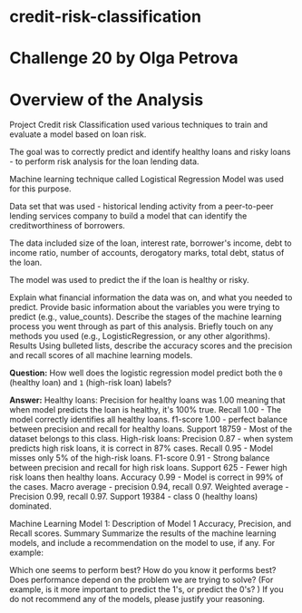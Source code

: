 # credit-risk-classification
# Challenge 20 by Olga Petrova

# Overview of the Analysis

Project Credit risk Classification used various techniques to train and evaluate a model based on loan risk. 

The goal was to correctly predict and identify healthy loans and risky loans - to perform risk analysis for the loan lending data.

Machine learning technique called Logistical Regression Model was used for this purpose.

Data set that was used - historical lending activity from a peer-to-peer lending services company to build a model that can identify the creditworthiness of borrowers.

The data included size of the loan, interest rate, borrower's income, debt to income ratio, number of accounts, derogatory marks, total debt, status of the loan. 

The model was used to predict the if the loan is healthy or risky.





Explain what financial information the data was on, and what you needed to predict.
Provide basic information about the variables you were trying to predict (e.g., value_counts).
Describe the stages of the machine learning process you went through as part of this analysis.
Briefly touch on any methods you used (e.g., LogisticRegression, or any other algorithms).
Results
Using bulleted lists, describe the accuracy scores and the precision and recall scores of all machine learning models.


**Question:** How well does the logistic regression model predict both the `0` (healthy loan) and `1` (high-risk loan) labels?

**Answer:** Healthy loans: Precision for healthy loans was 1.00 meaning that when model predicts the loan is healthy, it's 100% true. Recall 1.00 - The model correctly identifies all healthy loans. f1-score 1.00 - perfect balance between precision and recall for healthy loans. Support 18759 - Most of the dataset belongs to this class.
High-risk loans: Precision 0.87 - when system predicts high risk loans, it is correct in 87% cases. Recall 0.95 - Model misses only 5% of the high-risk loans. F1-score 0.91 - Strong balance between precision and recall for high risk loans. Support 625 - Fewer high risk loans then healthy loans. 
Accuracy 0.99 - Model is correct in 99% of the cases.
Macro average - precision 0.94, recall 0.97.
Weighted average - Precision 0.99, recall 0.97. Support 19384 - class 0 (healthy loans) dominated.




Machine Learning Model 1:
Description of Model 1 Accuracy, Precision, and Recall scores.
Summary
Summarize the results of the machine learning models, and include a recommendation on the model to use, if any. For example:

Which one seems to perform best? How do you know it performs best?
Does performance depend on the problem we are trying to solve? (For example, is it more important to predict the 1's, or predict the 0's? )
If you do not recommend any of the models, please justify your reasoning.
